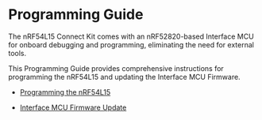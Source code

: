 # Programming Guide

The nRF54L15 Connect Kit comes with an nRF52820-based Interface MCU for onboard debugging and programming, eliminating the need for external tools.

This Programming Guide provides comprehensive instructions for programming the nRF54L15 and updating the Interface MCU Firmware.

<div class="grid cards" markdown>

-   [Programming the nRF54L15](./programming-the-nrf54l15.md)

-   [Interface MCU Firmware Update](./ifmcu-fw-update.md)

</div>
